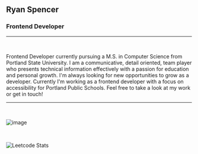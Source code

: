 ## Ryan Spencer

### Frontend Developer

---

<br/>

Frontend Developer currently pursuing a M.S. in Computer Science from Portland State University. I am a communicative, detail oriented, team player who presents technical information effectively with a passion for education and personal growth. I'm always looking for new opportunities to grow as a developer. Currently I'm working as a frontend developer with a focus on accessibility for Portland Public Schools. Feel free to take a look at my work or get in touch!

---
<br/>

![image](https://www.codewars.com/users/kidCorgi/badges/large)

<br/>

![Leetcode Stats](https://leetcard.jacoblin.cool/rspencerDev)

<br/>
